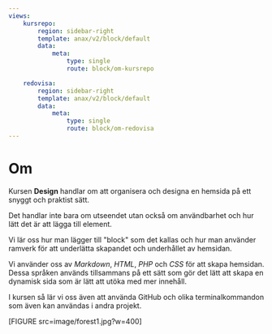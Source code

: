 ```yaml
---
views:
    kursrepo:
        region: sidebar-right
        template: anax/v2/block/default
        data:
            meta:
                type: single
                route: block/om-kursrepo

    redovisa:
        region: sidebar-right
        template: anax/v2/block/default
        data:
            meta:
                type: single
                route: block/om-redovisa
---
```

Om
=========================

Kursen __Design__ handlar om att organisera och designa en hemsida på ett snyggt och praktist sätt.

Det handlar inte bara om utseendet utan också om användbarhet och hur lätt det är att lägga till element.

Vi lär oss hur man lägger till "block" som det kallas och hur man använder ramverk för att underlätta skapandet och underhållet av hemsidan.

Vi använder oss av *Markdown*, *HTML*, *PHP* och *CSS* för att skapa hemsidan. Dessa språken används tillsammans på ett sätt som gör det lätt att skapa en dynamisk sida som är lätt att utöka med mer innehåll.

I kursen så lär vi oss även att använda GitHub och olika terminalkommandon som även kan användas i andra projekt.

[FIGURE src=image/forest1.jpg?w=400]
